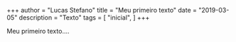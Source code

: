 +++
author = "Lucas Stefano"
title = "Meu primeiro texto"
date = "2019-03-05"
description = "Texto"
tags = [
    "inicial",
]
+++


Meu primeiro texto....